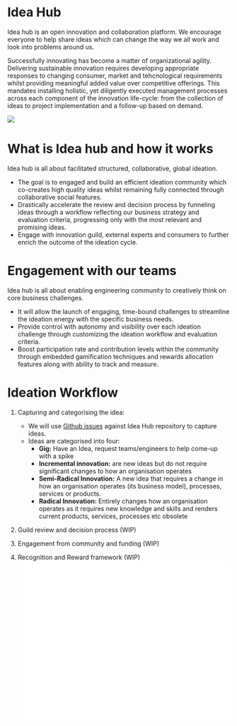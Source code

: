 # Idea Hub

Idea hub is an open innovation and collaboration platform. We encourage everyone to help share ideas which can change the way we all work and look into problems around us.

Successfully innovating has become a matter of organizational agility. Delivering sustainable innovation requires developing appropriate responses to changing consumer, market and tehcnological requirements whilst providing meaningful added value over competitive offerings. This mandates installing holistic, yet diligently executed management processes across each component of the innovation life-cycle: from the collection of ideas to project implementation and a follow-up based on demand.

![](https://www.extension.org/wp-content/uploads/2015/03/canstockphoto8172384.jpg)

# What is Idea hub and how it works

Idea hub is all about facilitated structured, collaborative, global ideation.

* The goal is to engaged and build an efficient ideation community which co-creates high quality ideas whilst remaining fully connected through collaborative social features.
* Drastically accelerate the review and decision process by funneling ideas through a workflow reflecting our business strategy and evaluation criteria, progressing only with the most relevant and promising ideas.
* Engage with innovation guild, external experts  and consumers to further enrich the outcome of the ideation cycle.

# Engagement with our teams

Idea hub is all about enabling engineering community to creatively think on core business challenges.

* It will allow the launch of engaging, time-bound challenges to streamline the ideation energy with the specific business needs.
* Provide control with autonomy and visibility over each ideation challenge through customizing the ideation workflow and evaluation criteria.
* Boost participation rate and contribution levels within the community through embedded gamification techniques and rewards allocation features along with ability to track and measure.

# Ideation Workflow

1. Capturing and categorising the idea:
   * We will use [Github issues](https://github.com/sapient-lbg-innovation/idea-hub/issues) against Idea Hub repository to capture ideas.
   * Ideas are categorised into four:
      * **Gig:** Have an Idea, request teams/engineers to help come-up with a spike
      * **Incremental innovation:** are new ideas but do not require significant changes to how an organisation operates
      * **Semi-Radical Innovation:** A new idea that requires a change in how an organisation operates (its business model),             processes, services or products.
      * **Radical Innovation:** Entirely changes how an organisation operates as it requires new knowledge and skills and               renders current products, services, processes etc obsolete

2. Guild review and decision process (WIP)
3. Engagement from community and funding (WIP)
4. Recognition and Reward framework (WIP)
![](https://github.com/sapient-lbg-innovation/idea-hub/blob/master/ideaflow.2019-02-03%2023_28_24.gif)





